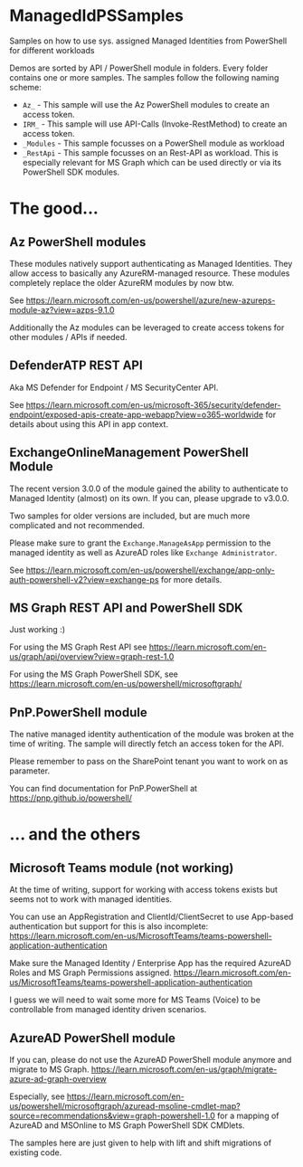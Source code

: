 # ManagedIdPSSamples
Samples on how to use sys. assigned Managed Identities from PowerShell for different workloads

Demos are sorted by API / PowerShell module in folders. Every folder contains one or more samples. The samples follow the following naming scheme:
- `Az_` - This sample will use the Az PowerShell modules to create an access token.
- `IRM_` - This sample will use API-Calls (Invoke-RestMethod) to create an access token.
- `_Modules` - This sample focusses on a PowerShell module as workload
- `_RestApi` - This sample focusses on an Rest-API as workload. This is especially relevant for MS Graph which can be used directly or via its PowerShell SDK modules.

# The good...

## Az PowerShell modules
These modules natively support authenticating as Managed Identities. They allow access to basically any AzureRM-managed resource. These modules completely replace the older AzureRM modules by now btw.

See https://learn.microsoft.com/en-us/powershell/azure/new-azureps-module-az?view=azps-9.1.0

Additionally the Az modules can be leveraged to create access tokens for other modules / APIs if needed. 

## DefenderATP REST API
Aka MS Defender for Endpoint / MS SecurityCenter API.

See https://learn.microsoft.com/en-us/microsoft-365/security/defender-endpoint/exposed-apis-create-app-webapp?view=o365-worldwide for details about using this API in app context.

## ExchangeOnlineManagement PowerShell Module
The recent version 3.0.0 of the module gained the ability to authenticate to Managed Identity (almost) on its own. If you can, please upgrade to v3.0.0.

Two samples for older versions are included, but are much more complicated and not recommended.

Please make sure to grant the `Exchange.ManageAsApp` permission to the managed identity as well as AzureAD roles like `Exchange Administrator`. 

See https://learn.microsoft.com/en-us/powershell/exchange/app-only-auth-powershell-v2?view=exchange-ps for more details.

## MS Graph REST API and PowerShell SDK
Just working :)

For using the MS Graph Rest API see https://learn.microsoft.com/en-us/graph/api/overview?view=graph-rest-1.0

For using the MS Graph PowerShell SDK, see https://learn.microsoft.com/en-us/powershell/microsoftgraph/

## PnP.PowerShell module
The native managed identity authentication of the module was broken at the time of writing. The sample will directly fetch an access token for the API.

Please remember to pass on the SharePoint tenant you want to work on as parameter.

You can find documentation for PnP.PowerShell at https://pnp.github.io/powershell/

# ... and the others

## Microsoft Teams module (not working)
At the time of writing, support for working with access tokens exists but seems not to work with managed identities. 

You can use an AppRegistration and ClientId/ClientSecret to use App-based authentication but support for this is also incomplete: https://learn.microsoft.com/en-us/MicrosoftTeams/teams-powershell-application-authentication

Make sure the Managed Identity / Enterprise App has the required AzureAD Roles and MS Graph Permissions assigned.
https://learn.microsoft.com/en-us/MicrosoftTeams/teams-powershell-application-authentication

I guess we will need to wait some more for MS Teams (Voice) to be controllable from managed identity driven scenarios.

## AzureAD PowerShell module
If you can, please do not use the AzureAD PowerShell module anymore and migrate to MS Graph. 
https://learn.microsoft.com/en-us/graph/migrate-azure-ad-graph-overview

Especially, see 
https://learn.microsoft.com/en-us/powershell/microsoftgraph/azuread-msoline-cmdlet-map?source=recommendations&view=graph-powershell-1.0
for a mapping of AzureAD and MSOnline to MS Graph PowerShell SDK CMDlets.

The samples here are just given to help with lift and shift migrations of existing code.

